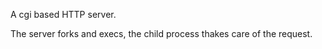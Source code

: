 A cgi based HTTP server.

The server forks and execs, the child process thakes care of the request.
